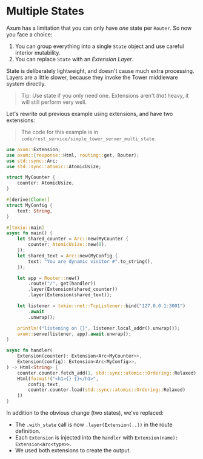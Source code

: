 # Multiple States

Axum has a limitation that you can only have *one* state per `Router`. So now you face a choice:

1. You can group everything into a single `State` object and use careful interior mutability.
2. You can replace `State` with an *Extension Layer*.

State is deliberately lightweight, and doesn't cause much extra processing. Layers are a little slower, because they invoke the Tower middleware system directly.

> Tip: Use state if you only need one. Extensions aren't *that* heavy, it will still perform very well.

Let's rewrite out previous example using extensions, and have two extensions:

> The code for this example is in `code/rest_service/simple_tower_server_multi_state`.

```rust
use axum::Extension;
use axum::{response::Html, routing::get, Router};
use std::sync::Arc;
use std::sync::atomic::AtomicUsize;

struct MyCounter {
    counter: AtomicUsize,
}

#[derive(Clone)]
struct MyConfig {
    text: String,
}

#[tokio::main]
async fn main() {
    let shared_counter = Arc::new(MyCounter {
        counter: AtomicUsize::new(0),
    });
    let shared_text = Arc::new(MyConfig {
        text: "You are dynamic visitor #".to_string(),
    });

    let app = Router::new()
        .route("/", get(handler))
        .layer(Extension(shared_counter))
        .layer(Extension(shared_text));

    let listener = tokio::net::TcpListener::bind("127.0.0.1:3001")
        .await
        .unwrap();

    println!("listening on {}", listener.local_addr().unwrap());
    axum::serve(listener, app).await.unwrap();
}

async fn handler(
    Extension(counter): Extension<Arc<MyCounter>>,
    Extension(config): Extension<Arc<MyConfig>>,
) -> Html<String> {
    counter.counter.fetch_add(1, std::sync::atomic::Ordering::Relaxed);
    Html(format!("<h1>{} {}</h1>",
        config.text,
        counter.counter.load(std::sync::atomic::Ordering::Relaxed)
    ))
}
```

In addition to the obvious change (two states), we've replaced:

* The `.with_state` call is now `.layer(Extension(..))` in the route definition.
* Each `Extension` is injected into the `handler` with `Extension(name): Extension<Arc<type>>`.
* We used both extensions to create the output.


